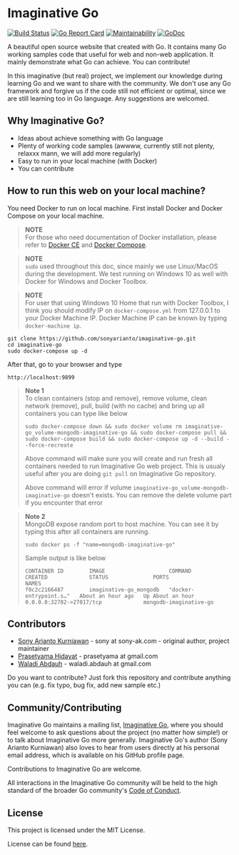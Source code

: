 # Imaginative Go

[![Build Status](https://travis-ci.org/sonyarianto/imaginative-go.svg?branch=master)](https://travis-ci.org/sonyarianto/imaginative-go) [![Go Report Card](https://goreportcard.com/badge/github.com/sonyarianto/imaginative-go)](https://goreportcard.com/report/github.com/sonyarianto/imaginative-go) [![Maintainability](https://api.codeclimate.com/v1/badges/e8d5f5483ea4c87df280/maintainability)](https://codeclimate.com/github/sonyarianto/imaginative-go/maintainability) [![GoDoc](https://godoc.org/github.com/sonyarianto/imaginative-go?status.svg)](https://godoc.org/github.com/sonyarianto/imaginative-go)

A beautiful open source website that created with Go. It contains many Go working samples code that useful for web and non-web application. It mainly demonstrate what Go can achieve. You can contribute!

In this imaginative (but real) project, we implement our knowledge during learning Go and we want to share with the community. We don't use any Go framework and forgive us if the code still not efficient or optimal, since we are still learning too in Go language. Any suggestions are welcomed.

## Why Imaginative Go?
- Ideas about achieve something with Go language
- Plenty of working code samples (awwww, currently still not plenty, relaxxx mann, we will add more regularly)
- Easy to run in your local machine (with Docker)
- You can contribute

## How to run this web on your local machine?
You need Docker to run on local machine. First install Docker and Docker Compose on your local machine.

> **NOTE**<br>
> For those who need documentation of Docker installation, please refer to [Docker CE](https://store.docker.com/search?type=edition&offering=community) and [Docker Compose](https://docs.docker.com/compose/install/).

> **NOTE**<br>
> `sudo` used throughout this doc, since mainly we use Linux/MacOS during the development. We test running on Windows 10 as well with Docker for Windows and Docker Toolbox.

> **NOTE**<br>
> For user that using Windows 10 Home that run with Docker Toolbox, I think you should modify IP on `docker-compose.yml` from 127.0.0.1 to your Docker Machine IP. Docker Machine IP can be known by typing `docker-machine ip`.

```
git clone https://github.com/sonyarianto/imaginative-go.git
cd imaginative-go
sudo docker-compose up -d
```

After that, go to your browser and type
```
http://localhost:9899
```

> **Note 1**<br>
> To clean containers (stop and remove), remove volume, clean network (remove), pull, build (with no cache) and bring up all containers you can type like below
> ```
> sudo docker-compose down && sudo docker volume rm imaginative-go_volume-mongodb-imaginative-go && sudo docker-compose pull && sudo docker-compose build && sudo docker-compose up -d --build --force-recreate
> ```
> Above command will make sure you will create and run fresh all containers needed to run Imaginative Go web project. This is usualy useful after you are doing `git pull` on Imaginative Go repository.
> 
> Above command will error if volume `imaginative-go_volume-mongodb-imaginative-go` doesn't exists. You can remove the delete volume part if you encounter that error

> **Note 2**<br>
> MongoDB expose random port to host machine. You can see it by typing this after all containers are running.
> ```
> sudo docker ps -f "name=mongodb-imaginative-go"
> ```
> Sample output is like below
> ```
> CONTAINER ID        IMAGE                    COMMAND                  CREATED             STATUS              PORTS                                NAMES
> f0c2c2166487        imaginative-go_mongodb   "docker-entrypoint.s…"   About an hour ago   Up About an hour    0.0.0.0:32782->27017/tcp             mongodb-imaginative-go
> ```

## Contributors
- [Sony Arianto Kurniawan](https://github.com/sonyarianto) - sony at sony-ak.com - original author, project maintainer
- [Prasetyama Hidayat](https://github.com/prasetyama) - prasetyama at gmail.com
- [Waladi Abdauh](https://github.com/dauhpublic) - waladi.abdauh at gmail.com

Do you want to contribute? Just fork this repository and contribute anything you can (e.g. fix typo, bug fix, add new sample etc.)

## Community/Contributing
Imaginative Go maintains a mailing list, [Imaginative Go][imaginative-go], where you should feel
welcome to ask questions about the project (no matter how simple!) or to talk about Imaginative Go more
generally. Imaginative Go's author (Sony Arianto Kurniawan) also loves to hear from users directly
at his personal email address, which is available on his GitHub profile page.

Contributions to Imaginative Go are welcome.

All interactions in the Imaginative Go community will be held to the high standard of the
broader Go community's [Code of Conduct][conduct].

[imaginative-go]: https://groups.google.com/forum/#!forum/imaginative-go
[conduct]: https://golang.org/conduct

## License
This project is licensed under the MIT License.

License can be found [here](https://github.com/sonyarianto/imaginative-go/blob/master/LICENSE).
